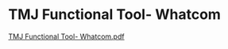 # TMJ Functional Tool- Whatcom

[TMJ Functional Tool- Whatcom.pdf](TMJ%20Functional%20Tool-%20Whatcom%20491497318efb48c7aaf7d14d98a8160b/TMJ_Functional_Tool-_Whatcom.pdf)